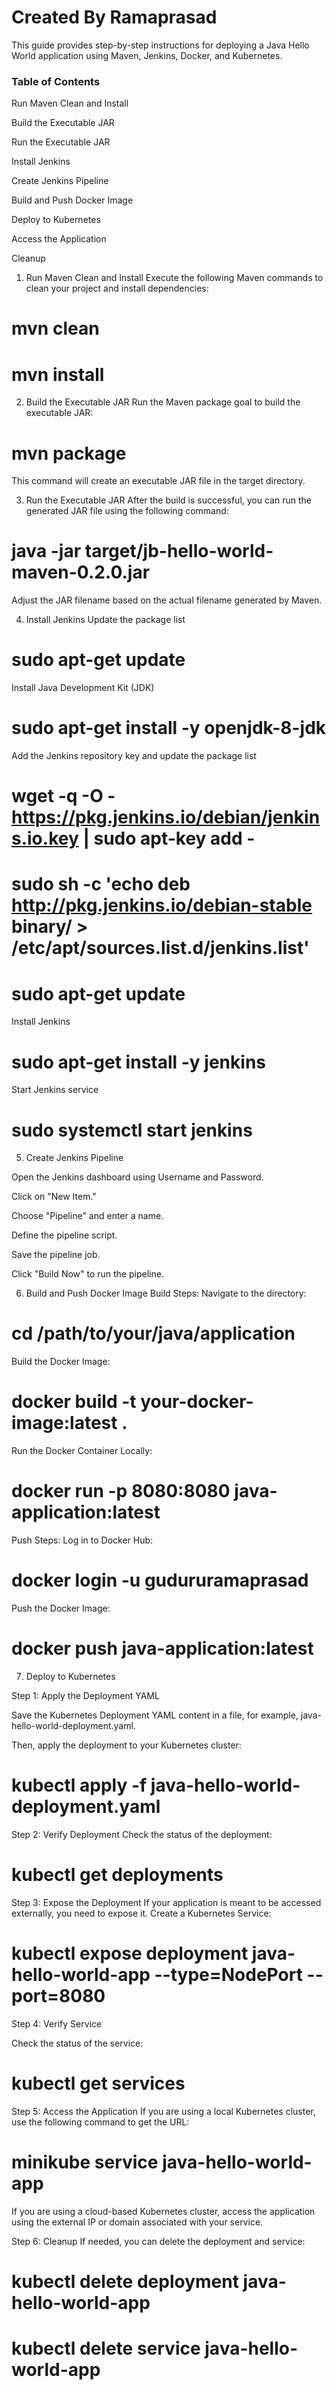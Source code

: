 # Created By Ramaprasad # 

This guide provides step-by-step instructions for deploying a Java Hello World application using Maven, Jenkins, Docker, and Kubernetes.

### Table of Contents ### 

Run Maven Clean and Install

Build the Executable JAR

Run the Executable JAR

Install Jenkins

Create Jenkins Pipeline

Build and Push Docker Image

Deploy to Kubernetes

Access the Application

Cleanup

1. Run Maven Clean and Install
Execute the following Maven commands to clean your project and install dependencies:

# mvn clean
# mvn install

2. Build the Executable JAR
Run the Maven package goal to build the executable JAR:


# mvn package
This command will create an executable JAR file in the target directory.

3. Run the Executable JAR
After the build is successful, you can run the generated JAR file using the following command:


# java -jar target/jb-hello-world-maven-0.2.0.jar
Adjust the JAR filename based on the actual filename generated by Maven.

4. Install Jenkins
Update the package list

# sudo apt-get update
Install Java Development Kit (JDK)

# sudo apt-get install -y openjdk-8-jdk
Add the Jenkins repository key and update the package list

# wget -q -O - https://pkg.jenkins.io/debian/jenkins.io.key | sudo apt-key add -
# sudo sh -c 'echo deb http://pkg.jenkins.io/debian-stable binary/ > /etc/apt/sources.list.d/jenkins.list'
# sudo apt-get update
Install Jenkins

# sudo apt-get install -y jenkins
Start Jenkins service
# sudo systemctl start jenkins

5. Create Jenkins Pipeline
   
Open the Jenkins dashboard using Username and Password.

Click on "New Item."

Choose "Pipeline" and enter a name.

Define the pipeline script.

Save the pipeline job.

Click "Build Now" to run the pipeline.

6. Build and Push Docker Image
Build Steps:
Navigate to the directory:
# cd /path/to/your/java/application

Build the Docker Image:
# docker build -t your-docker-image:latest .

Run the Docker Container Locally:
# docker run -p 8080:8080 java-application:latest

Push Steps:
Log in to Docker Hub:
# docker login -u gudururamaprasad

Push the Docker Image:
# docker push java-application:latest

7. Deploy to Kubernetes

Step 1: Apply the Deployment YAML

Save the Kubernetes Deployment YAML content in a file, for example, java-hello-world-deployment.yaml.

 Then, apply the deployment to your Kubernetes cluster:
 
# kubectl apply -f java-hello-world-deployment.yaml

Step 2: Verify Deployment
Check the status of the deployment:

# kubectl get deployments
Step 3: Expose the Deployment
If your application is meant to be accessed externally, you need to expose it. Create a Kubernetes Service:


# kubectl expose deployment java-hello-world-app --type=NodePort --port=8080
Step 4: Verify Service

Check the status of the service:
# kubectl get services

Step 5: Access the Application
If you are using a local Kubernetes cluster, use the following command to get the URL:


# minikube service java-hello-world-app
If you are using a cloud-based Kubernetes cluster, access the application using the external IP or domain associated with your service.

Step 6: Cleanup 
If needed, you can delete the deployment and service:

# kubectl delete deployment java-hello-world-app
# kubectl delete service java-hello-world-app
